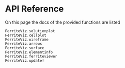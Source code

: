 # API Reference

On this page the docs of the provided functions are listed

```@docs
FerriteViz.solutionplot
FerriteViz.cellplot
FerriteViz.wireframe
FerriteViz.arrows
FerriteViz.surface
FerriteViz.elementinfo
FerriteViz.ferriteviewer
FerriteViz.update!
```
